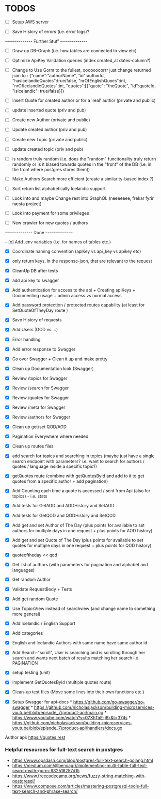 # TODOS

- [ ] Setup AWS server

- [ ] Save History of errors (i.e. error logs)?

 -------------- Further Stuff  --------------

- [ ] Draw up DB-Graph (i.e. how tables are connected to view etc)

- [ ] Optimize ApiKey Validation queries (index created_at dates-column?)

- [ ] Change to Use Gorm to the fullest, oooooooorrr just change returned json to : {"name":"authorName", "id":authorId, "hasIcelandicQuotes":true/false, "nrOfEnglishQuoes":int, "nrOfIcelandicQuotes":int, "quotes":[{"quote": "theQuote", "id":quoteId, "isIcelandic": true/false}]}

- [ ] Insert Quote for created author or for a 'real' author (private and public)
- [ ] update inserted quote (priv and pub)
- [ ] Create new Author (private and public)
- [ ] Update created author (priv and pub)
- [ ] Create new Topic (private and public)
- [ ] update created topic (priv and pub)

- [ ] is random truly random (i.e. does the "random" funcitonality truly return randomly or is it biased towards quotes in the "front" of the DB (i.e. in the front where postgres stores them))
- [ ] Make Authors Search more efficient (create a similarity-based index ?)
- [ ] Sort return list alphabetically Icelandic support

- [ ] Look into and maybe Change rest into GraphQL (neeeeeee, frekar fyrir næsta project)
- [ ] Look into payment for some privileges
- [ ] New crawler for new quotes / authors

 -------------- Done  --------------

- [x] Add .env variables (i.e. for names of tables etc.)
- [x] Coordinate naming convention (apiKey vs api_key vs apikey etc)
- [x] only return keys, in the response-json, that are relevant to the request
- [x] CleanUp DB after tests
- [x] add api key to swagger
- [x] Add authentication for access to the api + Creating apiKeys + Documenting usage + admin access vs normal access
- [x] Add password protection / protected routes capability (at least for SetQuoteOfTheyDay route )
- [x] Save History of requests
- [x] Add Users (GOD vs ...)
- [x] Error handling
- [x] Add error response to Swagger
- [x] Go over Swagger + Clean it up and make pretty
- [x] Clean up Documentation look (Swagger)
- [x] Review /topics for Swagger 
- [x] Review /search for Swagger 
- [x] Review /quotes for Swagger 
- [x] Review /meta for Swagger 
- [x] Review /authors for Swagger 
- [x] Clean up get/set QOD/AOD
- [x] Pagination Everywhere where needed
- [x] Clean up routes files
- [x] add search for topics and searching in topics (maybe just have a single search endpoint with parameters? i.e. want to search for authors / quotes / language inside a specific topic?)
- [x] getQuotes route (combine with getQuotesById and add to it to get quotes from a specific author + add pagination)
- [x] Add Counting each time a quote is accessed / sent from Api (also for topics) - i.e. stats
- [x] Add tests for GetAOD and AODHistory and SetAOD
- [x] Add tests for GetQOD and QODHistory and SetQOD
- [x] Add get and set Author of The Day (plus points for available to set authors for multiple days in one request + plus points for AOD history)
- [x] Add get and set Quote of The Day (plus points for available to set quotes for multiple days in one request + plus points for QOD history)
- [x] quoteoftheday << qod
- [x] Get list of authors (with parameters for pagination and alphabet and languages)
- [x] Get random Author
- [x] Validate RequestBody + Tests
- [x] Add get random Quote
- [x] Use TopicsView instead of searchview (and change name to something more general)
- [x] Add Icelandic / English Support
- [x] Add categories
- [x] English and Icelandic Authors with same name have same author id
- [x] Add Search-"scroll", User is searching and is scrolling through her search and wants next batch of results matching her search i.e. PAGINATION
- [x] setup testing (unit)
- [x] Implement GetQuotesById (multiple quotes route)
- [x] Clean-up test files (Move some lines into their own functions etc.)
- [x] Setup Swagger for api-docs 
      * https://github.com/go-swagger/go-swagger
      * https://github.com/nicholasjackson/building-microservices-youtube/blob/episode_7/product-api/main.go
      * https://www.youtube.com/watch?v=07XhTqE-j8k&t=374s
      * https://github.com/nicholasjackson/building-microservices-youtube/blob/episode_7/product-api/handlers/docs.go


Author api: https://quotes.rest




### Helpful resources for full-text search in postgres

* https://www.opsdash.com/blog/postgres-full-text-search-golang.html 
* https://medium.com/@bencagri/implementing-multi-table-full-text-search-with-gorm-632518257d15
* https://www.freecodecamp.org/news/fuzzy-string-matching-with-postgresql/
* https://www.compose.com/articles/mastering-postgresql-tools-full-text-search-and-phrase-search/ 
